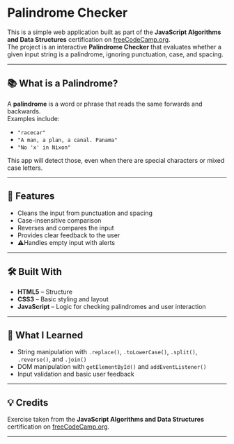 # Palindrome Checker

This is a simple web application built as part of the **JavaScript Algorithms and Data Structures** certification on [freeCodeCamp.org](https://www.freecodecamp.org/).  
The project is an interactive **Palindrome Checker** that evaluates whether a given input string is a palindrome, ignoring punctuation, case, and spacing.

---

## 📚 What is a Palindrome?

A **palindrome** is a word or phrase that reads the same forwards and backwards.  
Examples include:

- `"racecar"`
- `"A man, a plan, a canal. Panama"`
- `"No 'x' in Nixon"`

This app will detect those, even when there are special characters or mixed case letters.

---

## 🚀 Features

- Cleans the input from punctuation and spacing
- Case-insensitive comparison
- Reverses and compares the input
- Provides clear feedback to the user
- ⚠Handles empty input with alerts

---

## 🛠️ Built With

- **HTML5** – Structure
- **CSS3** – Basic styling and layout
- **JavaScript** – Logic for checking palindromes and user interaction

---
## 🧠 What I Learned

- String manipulation with `.replace()`, `.toLowerCase()`, `.split()`, `.reverse()`, and `.join()`
- DOM manipulation with `getElementById()` and `addEventListener()`
- Input validation and basic user feedback

---

## 💡 Credits

Exercise taken from the **JavaScript Algorithms and Data Structures** certification on [freeCodeCamp.org](https://www.freecodecamp.org/learn).

---

